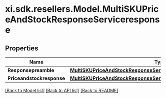 # xi.sdk.resellers.Model.MultiSKUPriceAndStockResponseServiceresponse

## Properties

Name | Type | Description | Notes
------------ | ------------- | ------------- | -------------
**Responsepreamble** | [**MultiSKUPriceAndStockResponseServiceresponseResponsepreamble**](MultiSKUPriceAndStockResponseServiceresponseResponsepreamble.md) |  | [optional] 
**Priceandstockresponse** | [**MultiSKUPriceAndStockResponseServiceresponsePriceandstockresponse**](MultiSKUPriceAndStockResponseServiceresponsePriceandstockresponse.md) |  | [optional] 

[[Back to Model list]](../README.md#documentation-for-models) [[Back to API list]](../README.md#documentation-for-api-endpoints) [[Back to README]](../README.md)

